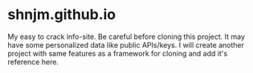 # shnjm.github.io
My easy to crack info-site. Be careful before cloning this project. It may have some personalized data like public APIs/keys. I will create another project with same features as a framework for cloning and add it's reference here.
